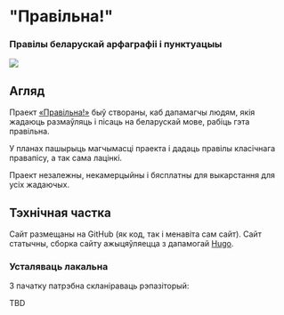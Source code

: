 # "Правільна!"
### Правілы беларускай арфаграфіі і пунктуацыы

![](https://pravilna.by/covers/main.jpg)

## Агляд

Праект [«Правільна!»](https://pravilna.by) быў створаны, каб дапамагчы людям, якія жадаюць размаўляць і пісаць на беларускай мове, рабіць гэта правільна.

У планах пашырыць магчымасці праекта і дадаць правілы класічнага правапісу, а так сама лацінкі.

Праект незалежны, некамерцыйны і бясплатны для выкарстання для усіх жадаючых.

## Тэхнічная частка

Сайт размещаны на GitHub (як код, так і менавіта сам сайт). 
Сайт статычны, сборка сайту ажыцяўляецца з дапамогай [Hugo](https://github.com/gohugoio/hugo).

### Усталяваць лакальна

З пачатку патрэбна скланіраваць рэпазіторый:

TBD
